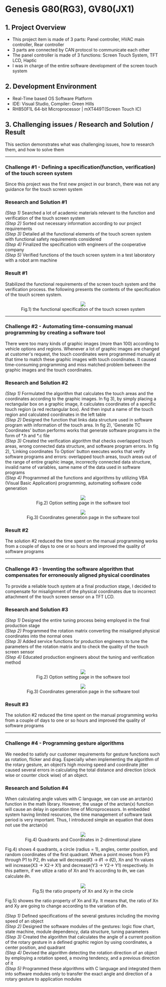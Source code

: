 # Genesis G80(RG3), GV80(JX1)

## 1. Project Overview
- This project item is made of 3 parts: Panel controller, HVAC main controller, Rear controller
- 3 parts are connected by CAN protocol to communicate each other
- The panel controller is made of 3 functions: Screen Touch System, TFT LCD, Haptic
- I was in charge of the entire software development of the screen touch system

## 2. Development Environment
-  Real-Time based OS Software Platform
-  IDE: Visual Studio, Compiler: Green Hills
-  RH850F1L 64-bit Microprocessor | mXT449T(Screen Touch IC)

## 3. Challenging issues / Research and Solution / Result
This section demonstrates what was challenging issues, how to research them, and how to solve them

---
### Challenge #1 - Defining a specification(function, verification) of the touch screen system
Since this project was the first new project in our branch, there was not any guidance for the touch screen system

### Research and Solution #1
*(Step 1)* Searched a lot of academic materials relevant to the function and verification of the touch screen system<br>
*(Step 2)* Sorted out necessary information according to our project requirements<br>
*(Step 3)* Detailed all the functional elements of the touch screen system with functional safety requirements considered<br>
*(Step 4)* Finalized the specification with engineers of the cooperative company<br>
*(Step 5)* Verified functions of the touch screen system in a test laboratory with a robot arm machine<br>

### Result #1
Stabilized the functional requirements of the screen touch system and the verification process. the following presents the contents of the specification of the touch screen system.<br>
<p align="center">
<img src="./Img/GV80_prj3.jpg"><br>
Fig.1) the functional specification of the touch screen system
<p>

---
### Challenge #2 - Automating time-consuming manual programming by creating a software tool
There were too many kinds of graphic images (more than 100) according to vehicle options and regions. Whenever a lot of graphic images are changed at customer's request, the touch coordinates were programmed manually at that time to match these graphic images with touch coordinates. It caused time-consuming programming and miss matched problem between the graphic images and the touch coordinates.

### Research and Solution #2
*(Step 1)* Formulated the algorithm that calculates the touch areas and the coordinates according to the graphic images. In fig 3), by simply placing a rectangular box on a graphic image, it calculates coordinates of a specific touch region (a red rectangular box). And then input a name of the touch region and calculated coordinates in the left table<br>
*(Step 2)* Designed the function that links data structure used in software program with information of the touch area. In fig 2), 'Generate TC Coordinates' button performs works that generate software programs in the form of *.h and *.c file<br>
*(Step 3)* Created the verification algorithm that checks overlapped touch areas, wrong connected data structure, and software program errors. In fig 2), 'Linking coordinates To Option' button executes works that verify software programs and errors: overlapped touch areas, touch areas out of the range of entire graphic image, incorrectly connected data structure, invalid name of variables, same name of the data used in software programs<br>
*(Step 4)* Programmed all the functions and algorithms by utilizing VBA (Visual Basic Application) programming, automating software code generation<br>
<p align="center">
<img src="./Img/GV80_prj1.jpg"><br>
Fig.2) Option setting page in the software tool
<p>

<p align="center">
<img src="./Img/GV80_prj2.jpg"><br>
Fig.3) Coordinates generation page in the software tool
<p>

### Result #2
The solution #2 reduced the time spent on the manual programming works from a couple of days to one or so hours and improved the quality of software programs<br>

---
### Challenge #3 - Inventing the software algorithm that compensates for erroneously aligned physical coordinates
To provide a reliable touch system at a final production stage, I decided to compensate for misalignment of the
physical coordinates due to incorrect attachment of the touch screen sensor on a TFT LCD.

### Research and Solution #3
*(Step 1)* Designed the entire tuning process being employed in the final production stage<br>
*(Step 2)* Programmed the rotation matrix converting the misaligned physical coordinates into the normal ones<br>
*(Step 3)* Added service functions for production engineers to tune the parameters of the rotation matrix and to check the quality of the touch screen sensor<br>
*(Step 4)* Educated production engineers about the tuning and verification method<br>
<p align="center">
<img src="./Img/GV80_prj1.jpg"><br>
Fig.2) Option setting page in the software tool
<p>

<p align="center">
<img src="./Img/GV80_prj2.jpg"><br>
Fig.3) Coordinates generation page in the software tool
<p>

### Result #3
The solution #2 reduced the time spent on the manual programming works from a couple of days to one or so hours and improved the quality of software programs<br>

---
### Challenge #4 - Programming gesture algorithms
We needed to satisfy our customer requirements for gesture functions such as rotation, flicker and drag. Especially when implementing the algorithm of the rotary gesture, an object’s high moving speed and coordinate jitter caused several errors in calculating the total distance and direction (clock wise or counter clock wise) of an object.

### Research and Solution #4
When calculating angle values with C language, we can use an arctan(x) function in the math library. However, the usage of the arctan(x) function will cause an delay in operation time of Microprocessors. In embedded system having limited resources, the time management of software task period is very important. Thus, I introduced simple an equation that does not use  the arctan(x)

<p align="center">
<img src="./Img/GV80_Quad.jpg"><br>
Fig.4) Quadrants and Coordinates in 2-dimentional plane
<p>

Fig.4) shows 4 quadrants, a circle (radius = 1), angles, center position, and random coordinates of the first quadrant. When a point moves from P3 through P1 to P2, 𝜃n value will decrease(𝜃3 -> 𝜃1 -> 𝜃2), Xn and Yn values will increase(X3 -> X2-> X1) and decrease(Y3 -> Y2-> Y1) respectively. In this pattern, if we utlize a ratio of Xn and Yn according to 𝜃n, we can calculate 𝜃n. 

<p align="center">
<img src="./Img/GV80_Ratio.jpg"><br>
Fig.5) the ratio property of Xn and Xy in the circle
<p>

Fig.5) showes the ratio property of Xn and Xy. It means that, the ratio of Xn and Xy are going to change according to the variation of 𝜃n.

*(Step 1)* Defined specifications of the several gestures including the moving speed of an object<br>
*(Step 2)* Designed the software modules of the gestures: logic flow chart, state machine, module dependency, data structure, tuning parameters<br>
*(Step 3)* Created the algorithm that calculates the angle of a current position of the rotary gesture in a defined graphic region by using coordinates, a center position, and quadrant<br>
*(Step 4)* Devised the algorithm detecting the rotation direction of an object by employing a rotation speed, a moving tendency, and a previous direction of it<br>
*(Step 5)* Programmed these algorithms with C language and integrated them into software modules only to transfer the exact angle and direction of a rotary gesture to application modules<br>
